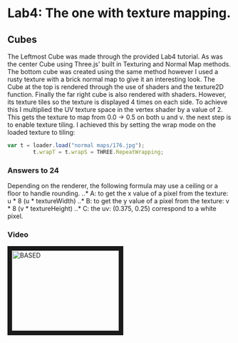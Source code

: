 # Lab4: The one with texture mapping.

## Cubes
The Leftmost Cube was made through the provided Lab4 tutorial.
As was the center Cube using Three.js' built in Texturing and Normal Map methods.
The bottom cube was created using the same method however I used a rusty texture with a 
brick normal map to give it an interesting look.
The Cube at the top is rendered through the use of shaders and the texture2D function.
Finally the far right cube is also rendered with shaders. However, its texture tiles so 
the texture is displayed 4 times on each side. 
To achieve this I multiplied the UV texture space in the vertex shader by a value of 2.
This gets the texture to map from 0.0 -> 0.5 on both u and v. the next step is to enable
texture tiling. I achieved this by setting the wrap mode on the loaded texture to tiling:
```javascript
var t = loader.load("normal maps/176.jpg");
        t.wrapT = t.wrapS = THREE.RepeatWrapping;
```


### Answers to 24
Depending on the renderer, the following formula may use a ceiling or a floor to handle rounding.
..* A: to get the x value of a pixel from the texture: u * 8 (u * textureWidth)
..* B: to get the y value of a pixel from the texture: v * 8 (v * textureHeight)
..* C: the uv: (0.375, 0.25) correspond to a white pixel.

### Video


<a href="https://drive.google.com/file/d/1ZEzh1JWLMO3BvghageW-mQJ5Wl4bgbio/view?usp=sharing" target="_blank"><img src="http://img.youtube.com/vi/1ZEzh1JWLMO3BvghageW-mQJ5Wl4bgbio/0.jpg" 
alt="BASED" width="240" height="180" border="10" /></a>
